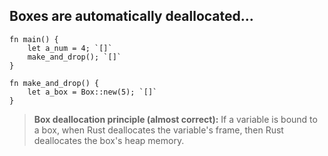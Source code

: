## Boxes are automatically deallocated...

```aquascope,interpreter,horizontal,run,interpreterControls
fn main() {
    let a_num = 4; `[]`
    make_and_drop(); `[]`
}

fn make_and_drop() {
    let a_box = Box::new(5); `[]`
}
```

> **Box deallocation principle (almost correct):** If a variable is bound to a box, when Rust deallocates the variable's frame, then Rust deallocates the box's heap memory.

